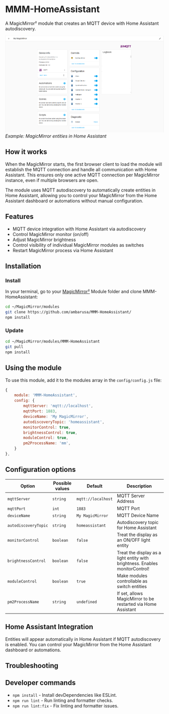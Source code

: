 # MMM-HomeAssistant
A MagicMirror² module that creates an MQTT device with Home Assistant autodiscovery.

![Example of MMM-HomeAssistant](./example_MMM-HomeAsisstant.png)
*Example: MagicMirror entities in Home Assistant*


## How it works

When the MagicMirror starts, the first browser client to load the module will establish the MQTT connection and handle all communication with Home Assistant. This ensures only one active MQTT connection per MagicMirror instance, even if multiple browsers are open.

The module uses MQTT autodiscovery to automatically create entities in Home Assistant, allowing you to control your MagicMirror from the Home Assistant dashboard or automations without manual configuration.

## Features

- MQTT device integration with Home Assistant via autodiscovery
- Control MagicMirror monitor (on/off)
- Adjust MagicMirror brightness
- Control visibility of individual MagicMirror modules as switches
- Restart MagicMirror process via Home Assistant

## Installation

### Install

In your terminal, go to your [MagicMirror²][mm] Module folder and clone MMM-HomeAssistant:

```bash
cd ~/MagicMirror/modules
git clone https://github.com/ambarusa/MMM-HomeAssistant/
npm install
```

### Update

```bash
cd ~/MagicMirror/modules/MMM-HomeAssistant
git pull
npm install
```

## Using the module

To use this module, add it to the modules array in the `config/config.js` file:

```js
{
    module: 'MMM-HomeAssistant',
    config: {
        mqttServer: 'mqtt://localhost',
        mqttPort: 1883,
        deviceName: 'My MagicMirror',
        autodiscoveryTopic: 'homeassistant',
        monitorControl: true,
        brightnessControl: true,
        moduleControl: true,
        pm2ProcessName: 'mm',
    }
},
```

## Configuration options

| Option              | Possible values | Default            | Description                                                                 |
|---------------------|----------------|--------------------|-----------------------------------------------------------------------------|
| `mqttServer`        | `string`       | `mqtt://localhost` | MQTT Server Address                                                         |
| `mqttPort`          | `int`          | `1883`             | MQTT Port                                                                   |
| `deviceName`        | `string`       | `My MagicMirror`   | MQTT Device Name                                                            |
| `autodiscoveryTopic`| `string`       | `homeassistant`    | Autodiscovery topic for Home Assistant                                      |
| `monitorControl`    | `boolean`      | `false`            | Treat the display as an ON/OFF light entity                                 |
| `brightnessControl` | `boolean`      | `false`            | Treat the display as a light entity with brightness. Enables monitorControl! |
| `moduleControl`     | `boolean`      | `true`             | Make modules controllable as switch entities                                 |
| `pm2ProcessName`    | `string`       | `undefined`        | If set, allows MagicMirror to be restarted via Home Assistant                |

## Home Assistant Integration

Entities will appear automatically in Home Assistant if MQTT autodiscovery is enabled. You can control your MagicMirror from the Home Assistant dashboard or automations.

## Troubleshooting


## Developer commands

- `npm install` - Install devDependencies like ESLint.
- `npm run lint` - Run linting and formatter checks.
- `npm run lint:fix` - Fix linting and formatter issues.

[mm]: https://github.com/MagicMirrorOrg/MagicMirror
